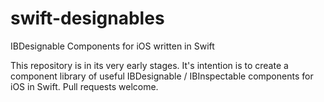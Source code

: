 # swift-designables
IBDesignable Components for iOS written in Swift

This repository is in its very early stages. It's intention is to create a component library of useful IBDesignable / IBInspectable components for iOS in Swift. Pull requests welcome.
